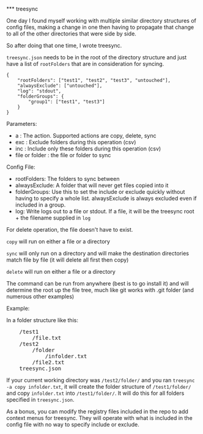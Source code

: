 *** treesync

One day I found myself working with multiple similar directory structures of config files, making a change in one then having to propagate that change to all of the other directories that were side by side.

So after doing that one time, I wrote treesync.

`treesync.json` needs to be in the root of the directory structure and just have a list of `rootFolders` that are in consideration for syncing.

```
{
    "rootFolders": ["test1", "test2", "test3", "untouched"],
    "alwaysExclude": ["untouched"],
    "log": "stdout",
    "folderGroups": {
        "group1": ["test1", "test3"]
    }
}
```

Parameters:
 - a :  The action. Supported actions are copy, delete, sync
 - exc : Exclude folders during this operation (csv)
 - inc : Include only these folders during this operation (csv)
 - file or folder : the file or folder to sync

Config File:
  - rootFolders: The folders to sync between
  - alwaysExclude: A folder that will never get files copied into it
  - folderGroups: Use this to set the include or exclude quickly without having to specify a whole list. alwaysExclude is always excluded even if included in a group.
  - log: Write logs out to a file or stdout. If a file, it will be the treesync root + the filename supplied in `log`

For delete operation, the file doesn't have to exist.

`copy` will run on either a file or a directory

`sync` will only run on a directory and will make the destination directories match file by file (it will delete all first then copy)

`delete` will run on either a file or a directory

The command can be run from anywhere (best is to go install it) and will determine the root up the file tree, much like git works with .git folder (and numerous other examples)

Example:

In a folder structure like this:
<pre>
    /test1
        /file.txt
    /test2
        /folder
            /infolder.txt
        /file2.txt
    treesync.json
</pre>

If your current working directory was `/test2/folder/` and you ran `treesync -a copy infolder.txt`, it will create the folder structure of `/test1/folder/` and copy `infolder.txt` into `/test1/folder/`.  It will do this for all folders specified in `treesync.json`.

As a bonus, you can modify the registry files included in the repo to add context menus for treesync. They will operate with what is included in the config file with no way to specify include or exclude.
